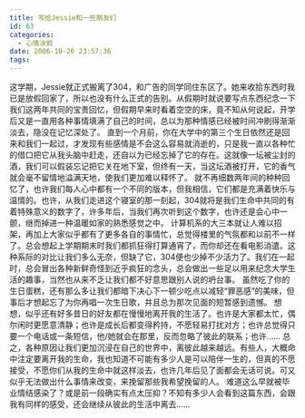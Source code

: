 ```yaml
---
title: 写给Jessie和一些朋友们
id: 63
categories:
  - 心情涂鸦
date: 2006-10-26 23:57:36
tags:
---
```


 这学期，Jessie就正式搬离了304，和广告的同学同住东区了。她来收拾东西时我已是放假回家了，所以也没有什么正式的告别。从假期时就说要写点东西纪念一下我们这两年共同的宝贵回忆，但假期早来时看着空空的床，竟不知从何说起，开学后又是一直用各种事情填满了自己的时间，总以为那种情感已经被时间冲刷得渐渐淡去，隐没在记忆深处了。
 直到一个月前，你在大学中的第三个生日依然还是回来和我们一起过，才发现有些感情是不会这么容易就消逝的，只是我一直以各种忙的借口把它从我头脑中赶走，还自以为已经忘掉了它的存在。这就像一坛被尘封的酒，我们可以假装忘记把它关在地下室，但终有一天，当这坛酒被打开，它的香气就会毫不留情地溢满天地，使我们更加难以释怀了。
 就不再细数两年间的种种回忆了，也许我们每人心中都有一个不同的版本，但我相信，它们都是充满着快乐与温情的。也许，从我们走进这个寝室的那一刻起，304就将是我们生命中共同的有着特殊意义的数字了，许多年后，当我们再次听到这个数字，也许还是会心中一颤，继而掉进一种温暖如家的熟悉感觉之中。
 计算机系的大三本就让人难以招架，再加上大家似乎都有了更多各自的事情忙，总觉得楼里的气氛都和以前不一样了。总会想起上学期期末时我们都抓狂得打算通宵了，而你却还在看电影消遣。这种系际的对比让我们多么无奈，但缺了它，304便也少掉不少活力了。我们在一起时，总会冒出各种新鲜奇怪到近乎疯狂的念头，总会做出一些足以用来纪念大学生活的趣事，当然也从来不乏让我们都不好意思跟别人说的坍台事。
 虽然吃了你的生日蛋糕，还有那么多让我们都暗下决心下一顿少吃点以减轻“罪恶感”的美味，但事后才想起忘了为你再唱一次生日歌，并且总为那次见面的短暂感到遗憾。
 想想，似乎还有好多昔日的好友都在慢慢地离开我的生活了。也许是大家都太忙，偶尔闲时更愿意清静；也许是成长后都变得矜持，不愿轻易打扰对方；也许总觉得只要一个电话或一条短信，他/她就会在那里，反而忽略了彼此的联系；也许……
 总之，各种原因让我们更加沉浸在自己的世界中，离彼此越来越远。有些人，大概命中注定要离开我的生命，我也知道不可能有多少人是可以陪伴一生的，但真的不愿接受，不愿你们从我的生命中就这样淡去，也许几年后见了面都会无话可说。可又似乎无法做出什么事情来改变，来挽留那些我希望挽留的人。
 难道这么早就被毕业情结感染了？或是前一段确实有点太压抑？不知有多少人会看到这篇东西，会跟我有同样的感受，还会继续从彼此的生活中离去……
